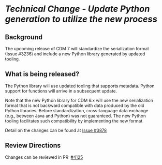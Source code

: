 # *Technical Change - Update Python generation to utilize the new process*

## Background

The upcoming release of CDM 7 will standardize the serialization format (Issue #3236) and include a new Python library generated by updated tooling.

## What is being released?

The Python library will use updated tooling that supports metadata.  Python support for functions will arrive in a subsequent update.

Note that the new Python library for CDM 6.x will use the new serialization format that is not backward compatible with data produced by the old Python libraries.  Before standardization, cross-language data exchange (e.g., between Java and Python) was not guaranteed. The new Python tooling facilitates such compatibility by implementing the new format.

Detail on the changes can be found at [Issue #3878](https://github.com/finos/common-domain-model/issues/3878)

## Review Directions

Changes can be reviewed in PR: [#4125](https://github.com/finos/common-domain-model/pull/4125)
